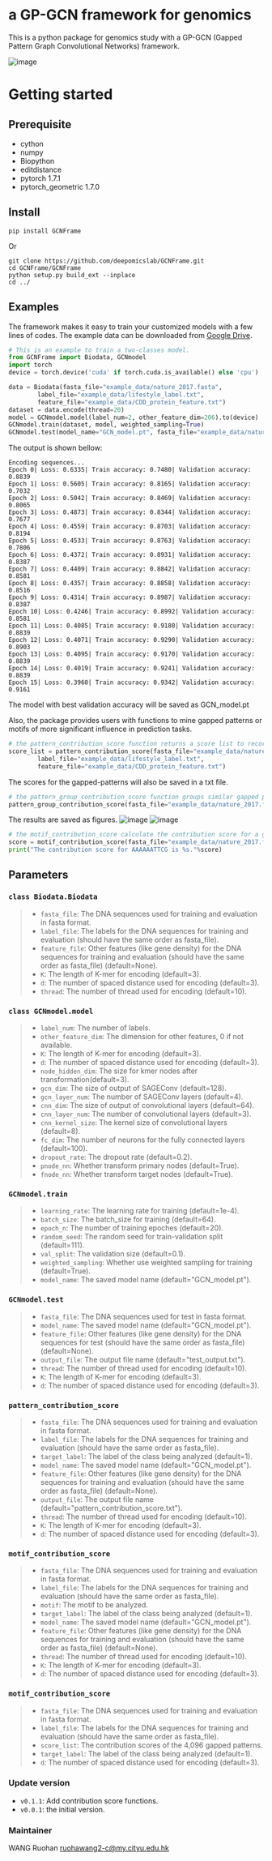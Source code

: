 # a GP-GCN framework for genomics
This is a python package for genomics study with a GP-GCN (Gapped Pattern Graph Convolutional Networks) framework.

![image](https://github.com/deepomicslab/GCNFrame/blob/master/GCNframework.png)

# Getting started

## Prerequisite
+ cython
+ numpy
+ Biopython
+ editdistance
+ pytorch 1.7.1
+ pytorch\_geometric 1.7.0

## Install
```shell
pip install GCNFrame
```
Or
```shell
git clone https://github.com/deepomicslab/GCNFrame.git
cd GCNFrame/GCNFrame
python setup.py build_ext --inplace
cd ../
```

## Examples
The framework makes it easy to train your customized models with a few lines of codes. The example data can be downloaded from [Google Drive](https://drive.google.com/drive/folders/1VtNE0Pk0fM9b3N_WfbKc1x2IqDu8Ny02?usp=sharing).
```Python
# This is an example to train a two-classes model.
from GCNFrame import Biodata, GCNmodel
import torch
device = torch.device('cuda' if torch.cuda.is_available() else 'cpu')

data = Biodata(fasta_file="example_data/nature_2017.fasta", 
        label_file="example_data/lifestyle_label.txt",
        feature_file="example_data/CDD_protein_feature.txt")
dataset = data.encode(thread=20)
model = GCNmodel.model(label_num=2, other_feature_dim=206).to(device)
GCNmodel.train(dataset, model, weighted_sampling=True)
GCNmodel.test(model_name="GCN_model.pt", fasta_file="example_data/nature_2017.fasta", feature_file="example_data/CDD_protein_feature.txt")
```
The output is shown bellow:
```Output
Encoding sequences...
Epoch 0| Loss: 0.6335| Train accuracy: 0.7480| Validation accuracy: 0.8839
Epoch 1| Loss: 0.5605| Train accuracy: 0.8165| Validation accuracy: 0.7032
Epoch 2| Loss: 0.5042| Train accuracy: 0.8469| Validation accuracy: 0.8065
Epoch 3| Loss: 0.4873| Train accuracy: 0.8344| Validation accuracy: 0.7677
Epoch 4| Loss: 0.4559| Train accuracy: 0.8703| Validation accuracy: 0.8194
Epoch 5| Loss: 0.4533| Train accuracy: 0.8763| Validation accuracy: 0.7806
Epoch 6| Loss: 0.4372| Train accuracy: 0.8931| Validation accuracy: 0.8387
Epoch 7| Loss: 0.4409| Train accuracy: 0.8842| Validation accuracy: 0.8581
Epoch 8| Loss: 0.4357| Train accuracy: 0.8858| Validation accuracy: 0.8516
Epoch 9| Loss: 0.4314| Train accuracy: 0.8987| Validation accuracy: 0.8387
Epoch 10| Loss: 0.4246| Train accuracy: 0.8992| Validation accuracy: 0.8581
Epoch 11| Loss: 0.4085| Train accuracy: 0.9180| Validation accuracy: 0.8839
Epoch 12| Loss: 0.4071| Train accuracy: 0.9290| Validation accuracy: 0.8903
Epoch 13| Loss: 0.4095| Train accuracy: 0.9170| Validation accuracy: 0.8839
Epoch 14| Loss: 0.4019| Train accuracy: 0.9241| Validation accuracy: 0.8839
Epoch 15| Loss: 0.3960| Train accuracy: 0.9342| Validation accuracy: 0.9161
```
The model with best validation accuracy will be saved as GCN\_model.pt

Also, the package provides users with functions to mine gapped patterns or motifs of more significant influence in prediction tasks.

```Python
# the pattern_contribution_score function returns a score list to record the contribution scores for the 4,096 gapped patterns. 
score_list = pattern_contribution_score(fasta_file="example_data/nature_2017.fasta",
        label_file="example_data/lifestyle_label.txt",
        feature_file="example_data/CDD_protein_feature.txt")
```
The scores for the gapped-patterns will also be saved in a txt file.

```Python
# the pattern_group_contribution_score function groups similar gapped patterns and analyzes the occurrence & scores for each group.
pattern_group_contribution_score(fasta_file="example_data/nature_2017.fasta", label_file="example_data/lifestyle_label.txt", score_list=score_list)
```
The results are saved as figures.
![image](https://github.com/deepomicslab/GCNFrame/blob/master/pos_neg_match_grouped.png)
![image](https://github.com/deepomicslab/GCNFrame/blob/master/pos_neg_score_grouped.png)

```Python
# the motif_contribution_score calculate the contribution score for a given motif.
score = motif_contribution_score(fasta_file="example_data/nature_2017.fasta", label_file="example_data/lifestyle_label.txt", motif="AAAAAATTCG", feature_file="example_data/CDD_protein_feature.txt")
print("The contribution score for AAAAAATTCG is %s."%score)
```

## Parameters
###  ```class Biodata.Biodata```
> + ```fasta_file```: The DNA sequences used for training and evaluation in fasta format.
> + ```label_file```: The labels for the DNA sequences for training and evaluation (should have the same order as fasta_file).
> + ```feature_file```: Other features (like gene density) for the DNA sequences for training and evaluation (should have the same order as fasta_file) (default=None).
> + ```K```: The length of K-mer for encoding (default=3). 
> + ```d```: The number of spaced distance used for encoding (default=3).
> + ```thread```: The number of thread used for encoding (default=10).

###  ```class GCNmodel.model```
> + ```label_num```: The number of labels.
> + ```other_feature_dim```: The dimension for other features, 0 if not available.
> + ```K```: The length of K-mer for encoding (default=3). 
> + ```d```: The number of spaced distance used for encoding (default=3).
> + ```node_hidden_dim```: The size for kmer nodes after transformation(default=3).
> + ```gcn_dim```: The size of output of SAGEConv (default=128).
> + ```gcn_layer_num```: The number of SAGEConv layers (default=4).
> + ```cnn_dim```: The size of output of convolutional layers (default=64).
> + ```cnn_layer_num```: The number of convolutional layers (default=3).
> + ```cnn_kernel_size```: The kernel size of convolutional layers (default=8).
> + ```fc_dim```: The number of neurons for the fully connected layers (default=100).
> + ```dropout_rate```: The dropout rate (default=0.2).
> + ```pnode_nn```: Whether transform primary nodes (default=True).
> + ```fnode_nn```: Whether transform target nodes (default=True).

###  ```GCNmodel.train```
> + ```learning_rate```: The learning rate for training (default=1e-4). 
> + ```batch_size```: The batch_size for training (default=64).
> + ```epoch_n```: The number of training epoches (default=20).
> + ```random_seed```: The random seed for train-validation split (default=111).
> + ```val_split```: The validation size (default=0.1).
> + ```weighted_sampling```: Whether use weighted sampling for training (default=True).
> + ```model_name```: The saved model name (default="GCN_model.pt").

###  ```GCNmodel.test```
> + ```fasta_file```: The DNA sequences used for test in fasta format. 
> + ```model_name```: The saved model name (default="GCN_model.pt").
> + ```feature_file```: Other features (like gene density) for the DNA sequences for test (should have the same order as fasta_file) (default=None).
> + ```output_file```: The output file name (default="test_output.txt").
> + ```thread```: The number of thread used for encoding (default=10).
> + ```K```: The length of K-mer for encoding (default=3). 
> + ```d```: The number of spaced distance used for encoding (default=3).

###  ```pattern_contribution_score```
> + ```fasta_file```: The DNA sequences used for training and evaluation in fasta format.
> + ```label_file```: The labels for the DNA sequences for training and evaluation (should have the same order as fasta_file).
> + ```target_label```: The label of the class being analyzed (default=1).
> + ```model_name```: The saved model name (default="GCN_model.pt").
> + ```feature_file```: Other features (like gene density) for the DNA sequences for training and evaluation (should have the same order as fasta_file) (default=None).
> + ```output_file```: The output file name (default="pattern_contribution_score.txt").
> + ```thread```: The number of thread used for encoding (default=10).
> + ```K```: The length of K-mer for encoding (default=3). 
> + ```d```: The number of spaced distance used for encoding (default=3).

###  ```motif_contribution_score```
> + ```fasta_file```: The DNA sequences used for training and evaluation in fasta format.
> + ```label_file```: The labels for the DNA sequences for training and evaluation (should have the same order as fasta_file).
> + ```motif```: The motif to be analyzed.
> + ```target_label```: The label of the class being analyzed (default=1).
> + ```model_name```: The saved model name (default="GCN_model.pt").
> + ```feature_file```: Other features (like gene density) for the DNA sequences for training and evaluation (should have the same order as fasta_file) (default=None).
> + ```thread```: The number of thread used for encoding (default=10).
> + ```K```: The length of K-mer for encoding (default=3). 
> + ```d```: The number of spaced distance used for encoding (default=3).

###  ```motif_contribution_score```
> + ```fasta_file```: The DNA sequences used for training and evaluation in fasta format.
> + ```label_file```: The labels for the DNA sequences for training and evaluation (should have the same order as fasta_file).
> + ```score_list```: The contribution scores of the 4,096 gapped patterns.
> + ```target_label```: The label of the class being analyzed (default=1).
> + ```d```: The number of spaced distance used for encoding (default=3).


### Update version
+ `v0.1.1`: Add contribution score functions.
+ `v0.0.1`: the initial version.

### Maintainer
WANG Ruohan ruohawang2-c@my.cityu.edu.hk
